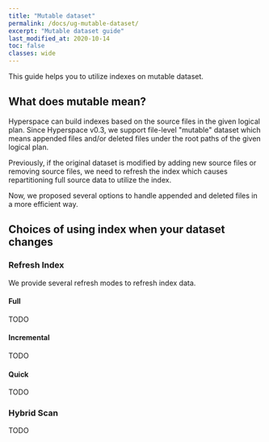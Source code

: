 ```yaml
---
title: "Mutable dataset"
permalink: /docs/ug-mutable-dataset/
excerpt: "Mutable dataset guide"
last_modified_at: 2020-10-14
toc: false
classes: wide
---
```


This guide helps you to utilize indexes on mutable dataset.

## What does mutable mean?
Hyperspace can build indexes based on the source files in the given logical plan.
Since Hyperspace v0.3, we support file-level "mutable" dataset which means appended files and/or
deleted files under the root paths of the given logical plan.

Previously, if the original dataset is modified by adding new source files or removing source files,
we need to refresh the index which causes repartitioning full source data to utilize the index.

Now, we proposed several options to handle appended and deleted files in a more efficient way.

## Choices of using index when your dataset changes

### Refresh Index

We provide several refresh modes to refresh index data.

#### Full
TODO

#### Incremental
TODO

#### Quick
TODO

### Hybrid Scan
TODO
